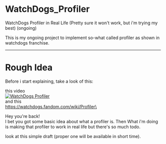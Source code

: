 # WatchDogs_Profiler
WatchDogs Profiler in Real Life (Pretty sure it won't work, but i'm trying my best) (ongoing)

This is my ongoing project to implement so-what called profiler as shown in watchdogs franchise.

---
# Rough Idea
Before i start explaining, take a look of this:

this video\
[![WatchDogs Profiler](https://img.youtube.com/vi/_Zls-P6J7rI/0.jpg)](https://www.youtube.com/watch?v=_Zls-P6J7rI "WatchDogs Profiler")\
and this\
https://watchdogs.fandom.com/wiki/Profiler\

Hey you're back!\
I bet you got some basic idea about what a profiler is. Then What i'm doing is making that profiler to work in real life but there's so much todo.

look at this simple draft (proper one will be available in short time).
